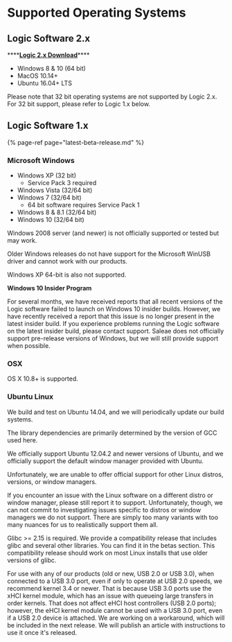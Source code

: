 # Supported Operating Systems

## Logic Software 2.x

\*\*\*\*[**Logic 2.x Download**](https://ideas.saleae.com/f/changelog/)\*\*\*\*

* Windows 8 & 10 \(64 bit\)
* MacOS 10.14+ 
* Ubuntu 16.04+ LTS

Please note that 32 bit operating systems are not supported by Logic 2.x. For 32 bit support, please refer to Logic 1.x below.



## Logic Software 1.x

{% page-ref page="latest-beta-release.md" %}

### **Microsoft Windows**

* Windows XP \(32 bit\)
  * Service Pack 3 required
* Windows Vista \(32/64 bit\)
* Windows 7 \(32/64 bit\)
  * 64 bit software requires Service Pack 1
* Windows 8 & 8.1 \(32/64 bit\)
* Windows 10 \(32/64 bit\)

Windows 2008 server \(and newer\) is not officially supported or tested but may work.

Older Windows releases do not have support for the Microsoft WinUSB driver and cannot work with our products.

Windows XP 64-bit is also not supported.

**Windows 10 Insider Program**

For several months, we have received reports that all recent versions of the Logic software failed to launch on Windows 10 insider builds. However, we have recently received a report that this issue is no longer present in the latest insider build. If you experience problems running the Logic software on the latest insider build, please contact support. Saleae does not officially support pre-release versions of Windows, but we will still provide support when possible.

### **OSX**

OS X 10.8+ is supported.

### **Ubuntu Linux**

We build and test on Ubuntu 14.04, and we will periodically update our build systems.

The library dependencies are primarily determined by the version of GCC used here.

We officially support Ubuntu 12.04.2 and newer versions of Ubuntu, and we officially support the default window manager provided with Ubuntu.

Unfortunately, we are unable to offer official support for other Linux distros, versions, or window managers.

If you encounter an issue with the Linux software on a different distro or window manager, please still report it to support. Unfortunately, though, we can not commit to investigating issues specific to distros or window managers we do not support. There are simply too many variants with too many nuances for us to realistically support them all.

Glibc &gt;= 2.15 is required. We provide a compatibility release that includes glibc and several other libraries. You can find it in the betas section. This compatibility release should work on most Linux installs that use older versions of glibc.

For use with any of our products \(old or new, USB 2.0 or USB 3.0\), when connected to a USB 3.0 port, even if only to operate at USB 2.0 speeds, we recommend kernel 3.4 or newer. That is because USB 3.0 ports use the xHCI kernel module, which has an issue with queueing large transfers in order kernels. That does not affect eHCI host controllers \(USB 2.0 ports\); however, the eHCI kernel module cannot be used with a USB 3.0 port, even if a USB 2.0 device is attached. We are working on a workaround, which will be included in the next release. We will publish an article with instructions to use it once it's released.

